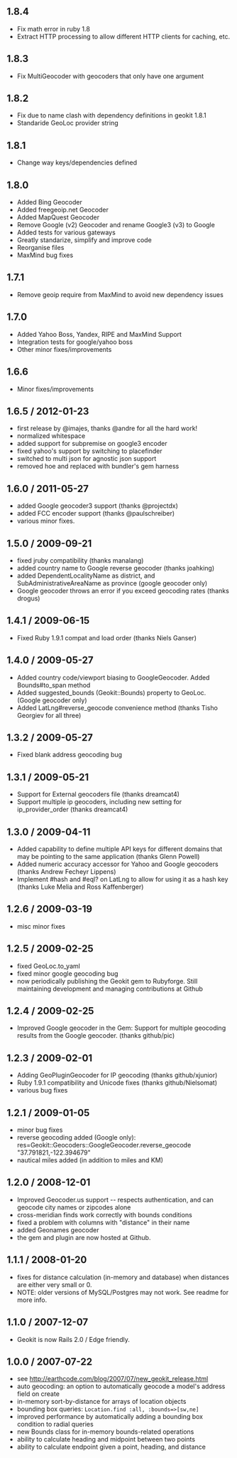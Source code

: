 ## 1.8.4

* Fix math error in ruby 1.8
* Extract HTTP processing to allow different HTTP clients for caching, etc.

## 1.8.3

* Fix MultiGeocoder with geocoders that only have one argument

## 1.8.2

* Fix due to name clash with dependency definitions in geokit 1.8.1
* Standaride GeoLoc provider string

## 1.8.1

* Change way keys/dependencies defined

## 1.8.0

* Added Bing Geocoder
* Added freegeoip.net Geocoder
* Added MapQuest Geocoder
* Remove Google (v2) Geocoder and rename Google3 (v3) to Google
* Added tests for various gateways
* Greatly standarize, simplify and improve code
* Reorganise files
* MaxMind bug fixes

## 1.7.1

* Remove geoip require from MaxMind to avoid new dependency issues

## 1.7.0

* Added Yahoo Boss, Yandex, RIPE and MaxMind Support
* Integration tests for google/yahoo boss
* Other minor fixes/improvements

## 1.6.6

* Minor fixes/improvements

## 1.6.5 / 2012-01-23

* first release by @imajes, thanks @andre for all the hard work!
* normalized whitespace
* added support for subpremise on google3 encoder
* fixed yahoo's support by switching to placefinder
* switched to multi json for agnostic json support
* removed hoe and replaced with bundler's gem harness

## 1.6.0 / 2011-05-27

* added Google geocoder3 support (thanks @projectdx)
* added FCC encoder support (thanks @paulschreiber)
* various minor fixes.

## 1.5.0 / 2009-09-21

* fixed jruby compatibility (thanks manalang)
* added country name to Google reverse geocoder (thanks joahking)
* added  DependentLocalityName as district, and SubAdministrativeAreaName as province (google geocoder only)
* Google geocoder throws an error if you exceed geocoding rates (thanks drogus)

## 1.4.1 / 2009-06-15

* Fixed Ruby 1.9.1 compat and load order (thanks Niels Ganser)

## 1.4.0 / 2009-05-27

* Added country code/viewport biasing to GoogleGeocoder. Added Bounds#to_span method
* Added suggested_bounds (Geokit::Bounds) property to GeoLoc. (Google geocoder only)
* Added LatLng#reverse_geocode convenience method (thanks Tisho Georgiev for all three)

## 1.3.2 / 2009-05-27

* Fixed blank address geocoding bug

## 1.3.1 / 2009-05-21

* Support for External geocoders file (thanks dreamcat4)
* Support multiple ip geocoders, including new setting for ip_provider_order (thanks dreamcat4)

## 1.3.0 / 2009-04-11

* Added capability to define multiple API keys for different domains that may be pointing to the same application (thanks Glenn Powell)
* Added numeric accuracy accessor for Yahoo and Google geocoders (thanks Andrew Fecheyr Lippens)
* Implement #hash and #eql? on LatLng to allow for using it as a hash key (thanks Luke Melia and Ross Kaffenberger)

## 1.2.6 / 2009-03-19

* misc minor fixes

## 1.2.5 / 2009-02-25

* fixed GeoLoc.to_yaml
* fixed minor google geocoding bug
* now periodically publishing the Geokit gem to Rubyforge. Still maintaining development and managing contributions at Github

## 1.2.4 / 2009-02-25

* Improved Google geocoder in the Gem: Support for multiple geocoding results from the Google geocoder. (thanks github/pic)

## 1.2.3 / 2009-02-01

* Adding GeoPluginGeocoder for IP geocoding (thanks github/xjunior)
* Ruby 1.9.1 compatibility and Unicode fixes (thanks github/Nielsomat)
* various bug fixes

## 1.2.1 / 2009-01-05

* minor bug fixes
* reverse geocoding added (Google only): res=Geokit::Geocoders::GoogleGeocoder.reverse_geocode "37.791821,-122.394679"
* nautical miles added (in addition to miles and KM)

## 1.2.0 / 2008-12-01

* Improved Geocoder.us support -- respects authentication, and can geocode city names or zipcodes alone
* cross-meridian finds work correctly with bounds conditions
* fixed a problem with columns with "distance" in their name
* added Geonames geocoder
* the gem and plugin are now hosted at Github.

## 1.1.1 / 2008-01-20

* fixes for distance calculation (in-memory and database) when distances are either very small or 0. 
* NOTE: older versions of MySQL/Postgres may not work. See readme for more info.

## 1.1.0 / 2007-12-07

* Geokit is now Rails 2.0 / Edge friendly. 

## 1.0.0 / 2007-07-22

* see http://earthcode.com/blog/2007/07/new_geokit_release.html
* auto geocoding: an option to automatically geocode a model's address field on create
* in-memory sort-by-distance for arrays of location objects
* bounding box queries: `Location.find :all, :bounds=>[sw,ne]`
* improved performance by automatically adding a bounding box condition to radial queries
* new Bounds class for in-memory bounds-related operations
* ability to calculate heading and midpoint between two points
* ability to calculate endpoint given a point, heading, and distance


